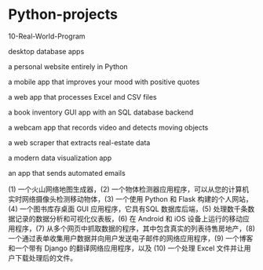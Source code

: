 # Python-projects
 10-Real-World-Program
 
desktop database apps

a personal website entirely in Python

a mobile app that improves your mood with positive quotes

a web app that processes Excel and CSV files

a book inventory GUI app with an SQL database backend

a webcam app that records video and detects moving objects

a web scraper that extracts real-estate data

a modern data visualization app

an app that sends automated emails

(1) 一个火山网络地图生成器，(2) 一个物体检测器应用程序，可以从您的计算机实时网络摄像头检测移动物体，(3) 一个使用 Python 和 Flask 构建的个人网站，(4) 一个图书库存桌面 GUI 应用程序，它具有SQL 数据库后端，(5) 处理数千条数据记录的数据分析和可视化仪表板，(6) 在 Android 和 iOS 设备上运行的移动应用程序，(7) 从多个网页中抓取数据的程序，其中包含真实的列表待售房地产，(8) 一个通过表单收集用户数据并向用户发送电子邮件的网络应用程序，(9) 一个博客和一个带有 Django 的翻译网络应用程序，以及 (10) 一个处理 Excel 文件并让用户下载处理后的文件。

